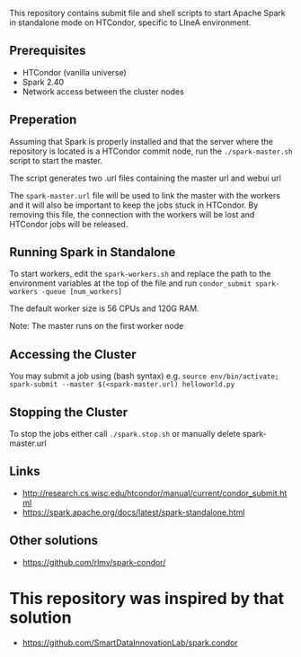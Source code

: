 
This repository contains submit file and shell scripts to start Apache Spark in standalone mode on HTCondor, specific to LIneA environment.

## Prerequisites
* HTCondor (vanilla universe)
* Spark 2.40
* Network access between the cluster nodes

## Preperation
Assuming that Spark is properly installed and that the server where the repository is located is a HTCondor commit node, run the ```./spark-master.sh``` script to start the master.

The script generates two .url files containing the master url and webui url

The ```spark-master.url``` file will be used to link the master with the workers and it will also be important to keep the jobs stuck in HTCondor. By removing this file, the connection with the workers will be lost and HTCondor jobs will be released.

## Running Spark in Standalone
To start workers, edit the ```spark-workers.sh``` and replace the path to the environment variables at the top of the file and run ```condor_submit spark-workers -queue [num_workers] ```

The default worker size is 56 CPUs and 120G RAM.

Note: The master runs on the first worker node

## Accessing the Cluster

You may submit a job using (bash syntax) e.g. ```source env/bin/activate; spark-submit --master $(<spark-master.url) helloworld.py```

## Stopping the Cluster
To stop the jobs either call ```./spark.stop.sh``` or manually delete spark-master.url

## Links
* http://research.cs.wisc.edu/htcondor/manual/current/condor_submit.html
* https://spark.apache.org/docs/latest/spark-standalone.html

## Other solutions
* https://github.com/rlmv/spark-condor/

# This repository was inspired by that solution
* https://github.com/SmartDataInnovationLab/spark.condor 

